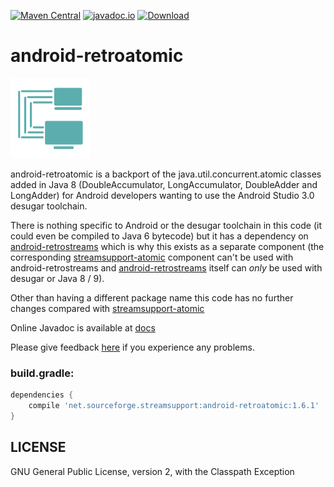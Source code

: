 [![Maven Central](https://img.shields.io/maven-central/v/net.sourceforge.streamsupport/android-retroatomic.svg)](http://mvnrepository.com/artifact/net.sourceforge.streamsupport/android-retroatomic)
[![javadoc.io](https://javadocio-badges.herokuapp.com/net.sourceforge.streamsupport/android-retroatomic/badge.svg)](http://www.javadoc.io/doc/net.sourceforge.streamsupport/android-retroatomic/)
[![Download](https://api.bintray.com/packages/stefan-zobel/android-retroatomic/android-retroatomic/images/download.svg) ](https://bintray.com/stefan-zobel/android-retroatomic/android-retroatomic/_latestVersion)

# android-retroatomic

![](art/streamsupport-sf.png)

android-retroatomic is a backport of the java.util.concurrent.atomic classes added in Java 8 (DoubleAccumulator, LongAccumulator, DoubleAdder and LongAdder) for Android developers wanting to use the Android Studio 3.0 desugar toolchain.

There is nothing specific to Android or the desugar toolchain in this code (it could even be compiled to Java 6 bytecode) but it has a dependency on [android-retrostreams](https://github.com/retrostreams/android-retrostreams) which is why this exists as a separate component (the corresponding [streamsupport-atomic](https://github.com/stefan-zobel/streamsupport/tree/master/src/atomic) component can't be used with android-retrostreams
and [android-retrostreams](https://github.com/retrostreams/android-retrostreams) itself can *only* be used with desugar or Java 8 / 9).

Other than having a different package name this code has no further changes compared with [streamsupport-atomic](https://github.com/stefan-zobel/streamsupport/tree/master/src/atomic)

Online Javadoc is available at [docs](https://retrostreams.github.io/android-retroatomic/apidocs/index.html)

Please give feedback [here](https://github.com/retrostreams/android-retroatomic/issues) if you experience any problems.


### build.gradle:

```gradle
dependencies {
    compile 'net.sourceforge.streamsupport:android-retroatomic:1.6.1'
}
```

## LICENSE

GNU General Public License, version 2, with the Classpath Exception
